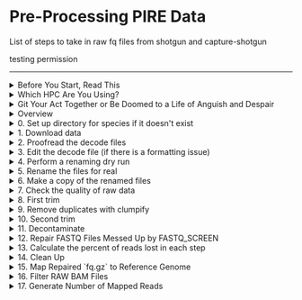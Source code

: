 # Pre-Processing PIRE Data

List of steps to take in raw fq files from shotgun and capture-shotgun

testing permission

---


<details><summary>Before You Start, Read This</summary>
<p>

## Before You Start, Read This

The purpose of this repo is to provide the steps for processing raw fq files for both [Shotgun Sequencing Libraries - SSL data](https://github.com/philippinespire/pire_ssl_data_processing) for probe development and the [Capture Shotgun Sequencing Libraries- CSSL data](https://github.com/philippinespire/pire_cssl_data_processing).

Scripts with `ssl` in the name are designed for shotgun data, including `lcwgs`. Scripts with `cssl` in the name are designed for capture-shotgun data. Scripts with no suffix in the name can be used for both types of data. Both the the `pire_ssl_data_processing` and `pire_cssl_data_processing` and `pire_lcwgs_data_processing` repos assume that the `pire_fq_gz_processing` repo is in the same directory as they are.  

---

</p>
</details>


<details><summary>Which HPC Are You Using?</summary>
<p>

## Use Turing

We encourage everybody to use `wahab.hpc.odu.edu` or `turing.hpc.odu.edu`, preferably wahab.  You can start by logging onto wahab

	```bash
	ssh YourUserName@wahab.hpc.odu.edu
	```

There are shared repos on wahab and turing in `/home/e1garcia/shotgun_PIRE` that you are encouraged to use.

	```bash
	cd /home/e1garcia/shotgun_PIRE
	```

If, however, you know that you deliberately don't want to use the shared repos on wahab and turing in `/home/e1garcia/shotgun_PIRE`, then here is how you would get started on another hpc and realize that you will have to modify all of the paths given in these `README.md` and tutorials.

**ONLY DO THE FOLLOWING STEPS 0 AND 1 IF YOU ARE NOT USING WAHAB OR TURING**

0. Create a directory for your PIRE repos to live in, and cd into it

	```bash
	mkdir <pathToPireDir>
	cd <pathToPireDir>
	```

1. Clone the repos into your PIRE working dir 

	```sh
	#cd to your working dir then
	git clone https://github.com/philippinespire/pire_fq_gz_processing.git

	# then choose which repo you are using
	git clone https://github.com/philippinespire/pire_ssl_data_processing.git
	git clone https://github.com/philippinespire/pire_cssl_data_processing.git
	git clone https://github.com/philippinespire/pire_lcwgs_data_processing.git
	```

---

</p>
</details>

<details><summary>Git Your Act Together or Be Doomed to a Life of Anguish and Despair</summary>
<p>

## Git etiquette 

You must constantly be pulling and pushing changes to github with `git` or else you're going to mess up the repo.

1. Goto your PIRE working dir (`/home/e1garcia/shotgun_PIRE` on wahab) and use the `pire_fq_gz_processing` repo along with either `pire_ssl_data_processing` or `pire_cssl_data_processing` or `pire_lcwgs_data_processing`, and immediately start by pulling changes from github in the repos you are using **EACH TIME YOU LOG IN**

	```bash
	# on wahab replace <yourPireDirPath> with /home/e1garcia/shotgun_PIRE
	cd <yourPireDirPath>/pire_fq_gz_processing
	git pull

	# replace <ssl or cssl or lcwgs> with either ssl or cssl or lcwgs, no spaces
	cd <yourPireDirPath>/pire_<ssl or cssl or lcwgs>_data_processing
	git pull
	```

2. When your session is done, i.e. you are about to log off, push your changes to github **EACH TIME YOU LOG OUT**

	```bash
	cd <yourPireDirPath>/pire_<ssl or cssl or lcwgs>_data_processing
	git pull

	# if there are no errors, then proceed, otherwise get help
	git add --all

	# if there are no errors, then proceed, otherwise get help
	git commit -m "insert message here"

	# if there are no errors, then proceed, otherwise get help
	git push
	```

3. As you work through this tutorial it is assumed that you will be running scripts from either `pire_ssl_data_processing` or `pire_cssl_data_processing` or `pire_lcwgs_data_processing` and you will need to add the path to the `pire_fq_gz_processing` directory before the script's name in the code blocks below.

	```sh
	#add this path when running scripts on wahab
	#<yourPireDirPath>/pire_fq_gz_processing/<script's name> <script arguments>

	#Example:
	sbatch /home/e1garcia/shotgun_PIRE/pire_fq_gz_processing/Multi_FASTQC.sh <script arguments>
	```

---

</p>
</details>


<details><summary>Overview</summary>
<p>

## Overview

***Download data, rename files, trim, deduplicate, decontaminate, and repair the raw `fq.gz` files***
*(plan for a few hours for each step except for decontamination, which can take 1-2 days)*

Scripts to run
  * [gridDownloader.sh](https://github.com/philippinespire/pire_fq_gz_processing/blob/main/gridDownloader.sh)
  * [renameFQGZ.bash](https://github.com/philippinespire/pire_fq_gz_processing/blob/main/renameFQGZ.bash)
  * [Multi_FASTQC.sh](https://github.com/philippinespire/pire_fq_gz_processing/blob/main/Multi_FASTQC.sh)
  * [runFASTP_1st_trim.sbatch](https://github.com/philippinespire/pire_fq_gz_processing/blob/main/runFASTP_1st_trim.sbatch)
  * [runCLUMPIFY_r1r2_array.bash](https://github.com/philippinespire/pire_fq_gz_processing/blob/main/runCLUMPIFY_r1r2_array.bash)
  * [runFASTP_2_ssl.sbatch](https://github.com/philippinespire/pire_fq_gz_processing/blob/main/runFASTP_2_ssl.sbatch) | [runFASTP_2_cssl.sbatch](https://github.com/philippinespire/pire_fq_gz_processing/blob/main/runFASTP_2_cssl.sbatch)
  * [runFQSCRN_6.bash](https://github.com/philippinespire/pire_fq_gz_processing/blob/main/runFQSCRN_6.bash)
  * [runREPAIR.sbatch](https://github.com/philippinespire/pire_fq_gz_processing/blob/main/runREPAIR.sbatch)
  
    * open scripts for usage instructions
    * review the outputs from `fastp`, `fastq_screen`, and `repair` with `MultiQC` output

---

</p>
</details>


<details><summary>0. Set up directory for species if it doesn't exist</summary>
<p>

## 0. Set up directory

All types of data will share the following directories associated with data qc

```bash
# if it does not exist, make the directory for your species 
# you must replace the <> with the real val
mkdir <yourPireDirPath>/pire_<ssl or cssl or lcwgs>_data_processing/<genus_species>
cd <yourPireDirPath>/pire_<ssl or cssl or lcwgs>_data_processing/<genus_species>
mkdir fq_raw fq_fp1 fq_fp1_clmp fq_fp1_clmp_fp2 fq_fp1_clmp_fp2_fqscrn fq_fp1_clmp_fp2_fqscrn_rprd
```

---

</p>
</details>


<details><summary>1. Download data</summary>
<p>

## **1. Download your data from the TAMUCC grid**

**Locate the link to the files**. This is provided by Sharon at the species slack channel once the data is ready to be downloaded.  Make sure it works: click on it and your web browser should open listing your data files.
e.g. [https://gridftp.tamucc.edu/genomics/20221011_PIRE-Gmi-capture](https://gridftp.tamucc.edu/genomics/20221011_PIRE-Gmi-capture).


```bash
# Navigate to dir to download files into, e.g.
cd <yourPireDirPath>/pire_<ssl-or-cssl-or-lcwgs>_data_processing/<genus_species>/fq_raw

# sbatch gridDownloader.sh <outdir> <link-to-files>
# outdir becomes "." since you have already navigated there
sbatch <yourPireDirPath>/pire_fq_gz_processing/gridDownloader.sh . https://gridftp.tamucc.edu/genomics/20221011_PIRE-<your_species>-capture/
```

If your download fails, go back to the web browser and check that you can see a file named "tamucc_files.txt" along with the decode and fq files. 

`*1.fq.gz` files contain the forward reads and `*2.fq.gz` files contain the reverse reads for an individual.

---

</p>
</details>


<details><summary>2. Proofread the decode files</summary>
<p>

## **2. Proofread the decode file(s) (<1 minute run time)**

The decode file converts the file name that we had to use for NovoGene to the PIRE file name convention.

The decode file should be formatted as follows: tab separated, where the first column is the NovoGene prefix names (the prefixes of the downloaded fq.gz files, `Sequence_Name`), the second column is the PIRE name prefixes (the prefixes to apply to the files, `Extraction_ID`), the first row contains the column headers, and the rest of the columns contain the NovoGene and PIRE file prefixes.

```bash
Sequence_Name	Extraction_ID
SgA0103511C	Sgr-AMvi_035-Ex1-cssl
SgA0104307D	Sgr-AMvi_043-Ex1-cssl
SgA0104610D	Sgr-AMvi_046-Ex1-cssl
SgA0105406E	Sgr-AMvi_054-Ex1-cssl
```

Make sure you check that the following PIRE prefix naming format is followed, where there is only 1 `_` character:

`PopSampleID_LibraryID` where:

  * `PopSampleID` = `3LetterSpeciesCode-CorA3LetterSiteCode`
  * `LibraryID` = `IndiviudalID-Extraction-PlateAddress-LibType`  or just `IndividualID` if there is only 1 library for the individual 

__Do NOT use `_` in the LibraryID. *The only `_` should be separating `PopSampleID` and `LibraryID`.__

Examples of compatible names:

  * `Sne-CTaw_051-Ex1-3F-cssl-L4` = *Sphaeramia nematoptera* (Sne), contemporary (C) from Tawi-Tawi (Taw), indv 051, extraction 1, loc 3F on plate, capture lib, loc L4 (lane 4)

Here are some other QC checks on the downloaded data and the decode files:

```bash
salloc
bash

# Navigate to dir with downloaded files, e.g.
cd <yourPireDirPath>/pire_<ssl-or-cssl-or-lcwgs>_data_processing/<genus_species>/fq_raw

#check that you got back sequencing data for all individuals in decode file
#XX files (2 additional files for README.md & decode.tsv = XX/2 = XX individuals (R&F)
ls *1.fq.gz | wc -l 
ls *2.fq.gz | wc -l 

#XX lines (1 additional line for header = XX individuals), checks out
wc -l <NAMEOFDECODEFILE>.tsv 

```

---

</p>
</details>


<details><summary>3. Edit the decode file (if there is a formatting issue)</summary>
<p>

## **3. Edit the decode file**

If there is an issue with the formatting of the decode file, rename the original file, and create a new file to edit.

```bash
mv SequenceNameDecode.tsv SequenceNameDecode_original_deprecated.tsv
cp SequenceNameDecode_original_depricated.tsv SequenceNameDecode_fixed.tsv
```

Then edit the `SequenceNameDecode.tsv` file to conform to the file formatting rules outlined in step 2, above.

---

</p>
</details>


<details><summary>4. Perform a renaming dry run</summary>
<p>

## **4. Perform a renaming dry run**

Then, use the decode file with [`renameFQGZ.bash`](https://github.com/philippinespire/pire_fq_gz_processing/blob/main/renameFQGZ.bash) to rename your raw `fq.gz` files. If you make a mistake here, it could be catastrophic for downstream analyses. This is why we ***STRONGLY recommend*** you use this pre-written bash script to automate the renaming process. [`renameFQGZ.bash`](https://github.com/philippinespire/pire_fq_gz_processing/blob/main/renameFQGZ.bash) allows you to view what the files will be named before renaming them and also stores the original and new file names in files that could be used to restore the original file names.

Run `renameFQGZ.bash` to view the original and new file names and create `tsv` files to store the original and new file naming conventions.

```bash
# Navigate to dir with downloaded files, e.g.
cd <yourPireDirPath>/pire_<ssl-or-cssl-or-lcwgs>_data_processing/<genus_species>/fq_raw

bash <yourPireDirPath>/pire_fq_gz_processing/renameFQGZ.bash <NAMEOFDECODEFILE>.tsv 
```

**NOTE:** Depending on how you have your `.wahab_tcshrc` (or `.turing_tcshrc` if on Turing) set-up, you may get the following error when you try to execute this script: *Cwd.c: loadable library and perl binaries are mismatched (got handshake key 0xcd00080, needed 0xde00080)*. To fix this:

  1. Open up `.wahab_tcshrc` (it will be in your home (`~`) directory) and add `unsetenv PERL5LIB` at the end of the chunk of code under the `if (! $?MODULES_LOADED) then` line. One of the modules we are loading for the scripts loads a "bad" perl library that is causing the error message downstream.
  2. Save your changes.
  3. Close out of your Terminal connection and restart it. You should be able to run `renameFQGZ.bash` now without any issues.

---

</p>
</details>


<details><summary>5. Rename the files for real</summary>
<p>

## **5. Rename the files for real (<1 minute run time) **

After you are satisfied that the orginal and new file names are correct, then you can change the names. To check and make sure that the names match up, you are mostly looking at the individual and population numbers in the new and old names, and that the `-` and `_` in the new names are correct (e.g. no underscores where there should be a dash, etc.). If you have to make changes, you can open up the `NAMEOFDECODEFILE.tsv` to do so, **but be very careful!!**

Example of how the file names line up:

  * `Sne-CTaw_051` = `SnC01051` at the beginning of the original file name
    * Sn = Sne, C = C, 01 = population/location 1 if there are more than 1 populations/locations in the dataset (here Taw location), 051 = 051
    
When you are ready to change names, execute the line of code below. This script will ask you twice whether you want to proceed with renaming.

```bash
cd <yourPireDirPath>/pire_<ssl-or-cssl-or-lcwgs>_data_processing/<genus_species>/fq_raw

bash <yourPireDirPath>/pire_fq_gz_processing/renameFQGZ.bash <NAMEOFDECODEFILE>.tsv rename

#you will need to say y 2X
```


---

</p>
</details>


<details><summary>6. Make a copy of the renamed files</summary>
<p>

## **6. Make a copy of the renamed files (several hours run time, but you can move onto next step while this is running)**

If you haven't done so, create a copy of your raw files unmodified in the longterm Carpenter RC dir
`/RC/group/rc_carpenterlab_ngs/shotgun_PIRE/pire_<ssl-or-cssl-or-lcwgs>_data_processing/<species_name>/fq_raw`.  
*(can take several hours)*

```bash
mkdir /RC/group/rc_carpenterlab_ngs/shotgun_PIRE/pire_<ssl|cssl|lcwgs>_data_processing/<species_name>/fq_raw

cd <yourPireDirPath>/pire_<ssl-or-cssl-or-lcwgs>_data_processing/<genus_species>/fq_raw

cp ./* /RC/group/rc_carpenterlab_ngs/shotgun_PIRE/pire_<ssl|cssl|lcwgs>_data_processing/<species_name>/fq_raw
```

---

</p>
</details>


<details><summary>7. Check the quality of raw data</summary>
<p>

## **7. Check the quality of your data. Run `fastqc` (1-2 hours run time)**

FastQC and then MultiQC can be run using the [Multi_FASTQC.sh](Multi_FASTQC.sh) script in this repo.

Execute `Multi_FASTQC.sh` while providing, in quotations and in this order, (1) the FULL path to these files and (2) a suffix that will identify the files to be processed.

`Multi_FASTQC.sh` should be run from the directory that holds the raw, renamed `fq.gz` files. This will be `fq_raw`. If not, rename it to fq_raw

```bash
cd <yourPireDirPath>/pire_<ssl-or-cssl-or-lcwgs>_data_processing/<genus_species>

#sbatch Multi_FASTQC.sh "<indir>" "<mqc report name>" "<file extension to qc>"
#do not use trailing / in paths. Example:
sbatch /home/e1garcia/shotgun_PIRE/pire_fq_gz_processing/Multi_FASTQC.sh "fq_raw" "fqc_raw_report"  "fq.gz"  
```

If you get a message about not finding `crun` then load the following containers in your current session and run `Multi_FASTQC.sh` again.

```bash
enable_lmod
module load parallel
module load container_env multiqc
module load container_env fastqc

cd <yourPireDirPath>/pire_<ssl-or-cssl-or-lcwgs>_data_processing/<genus_species>

sbatch /home/e1garcia/shotgun_PIRE/pire_fq_gz_processing/Multi_FASTQC.sh "fq_raw" "fqc_raw_report"  "fq.gz"
```

Review the `MultiQC` output (`fq_raw/fastqc_report.html`). You can push your changes to github, then copy and paste the url to the raw html on github into this site: https://htmlpreview.github.io/ .  Note that because our repo is private, there is a token attached to the link that goes stale pretty quickly. 

Make notes in your <yourPireDirPath>/pire_<ssl-or-cssl-or-lcwgs>_data_processing/<genus_species>/README.md file as follows:

	Potential issues:  
	  * % duplication - 
		* Alb: XX%, Contemp: XX%
	  * GC content - 
		* Alb: XX%, Contemp: XX%
	  * number of reads - 
		* Alb: XX mil, Contemp: XX mil


### If you run `Multi_FASTQC.sh` multiple times...

you may generate multiple directories of metadata. However, we have now set `Multiqc_FASTQC.sh` to overwrite existing multiqc reports with the same name.  Please either delete the erroneous dirs or add `_deprecated` to the dir that's created.  Any metadata file with `deprecated` in its path will be ignored by the scripts in the [`process_sequencing_metadata` repo](https://github.com/philippinespire/process_sequencing_metadata), which aggregates sequencing metadata across species.

---

</p>
</details>


<details><summary>8. First trim</summary>
<p>

## **8. First trim. 

Execute [`runFASTP_1st_trim.sbatch`](https://github.com/philippinespire/pire_fq_gz_processing/blob/main/runFASTP_1st_trim.sbatch) (0.5-3 hours run time)**

```sh
cd <yourPireDirPath>/pire_<ssl-or-cssl-or-lcwgs>_data_processing/<genus_species>

#sbatch runFASTP_1st_trim.sbatch <indir> <outdir>
#do not use trailing / in paths
# note, if your dir is set up correctly, this relative path will work
sbatch ../../pire_fq_gz_processing/runFASTP_1st_trim.sbatch fq_raw fq_fp1 
```

Review the `FastQC` output (`fq_fp1/1st_fastp_report.html`) and update your `README.md`:

Potential issues:  
  * % duplication - 
    * Alb: XX%, Contemp: XX%
  * GC content -
    * Alb: XX%, Contemp: XX%
  * passing filter - 
    * Alb: XX%, Contemp: XX%
  * % adapter - 
    * Alb: XX%, Contemp: XX%
  * number of reads - 
    * Alb: XX mil, Contemp: XX mil

---

</p>
</details>

<details><summary>9. Remove duplicates with clumpify</summary>
<p>

---

<details><summary>9a. Remove duplicates</summary>
<p>

## **9a. Remove duplicates.**

Execute [`runCLUMPIFY_r1r2_array.bash`](https://github.com/philippinespire/pire_fq_gz_processing/blob/main/runCLUMPIFY_r1r2_array.bash) (0.5-3 hours run time)**

`runCLUMPIFY_r1r2_array.bash` is a bash script that executes several sbatch jobs to de-duplicate and clumpify your `fq.gz` files. It does two things:

1. Removes duplicate reads.
2. Re-orders each `fq.gz` file so that similar sequences (reads) appear closer together. This helps with file compression and speeds up downstream steps.

You will need to specify the number of nodes you wish to allocate your jobs to. The max # of nodes to use at once should not exceed the number of pairs of r1-r2 files to be processed. (Ex: If you have 3 pairs of r1-r2 files, you should only use 3 nodes at most.) If you have many sets of files (likely to occur if you are processing capture data), you might also limit the nodes to the current number of idle nodes to avoid waiting on the queue (run `sinfo` to find out # of nodes idle in the main partition).

```bash
cd <yourPireDirPath>/pire_<ssl-or-cssl-or-lcwgs>_data_processing/<genus_species>

#runCLUMPIFY_r1r2_array.bash <indir; fast1 files> <outdir> <tempdir> <max # of nodes to use at once>
#do not use trailing / in paths
bash ../../pire_fq_gz_processing/runCLUMPIFY_r1r2_array.bash fq_fp1 fq_fp1_clmp /scratch/<YOURUSERNAME> 20
```

---

</p>
</details>


<details><summary>9b. Check duplicate removal success </summary>
<p>

## **9b. Check duplicate removal success**

After completion, run [`checkClumpify_EG.R`](https://github.com/philippinespire/pire_fq_gz_processing/blob/main/checkClumpify_EG.R) to see if any files failed.

```bash
cd <yourPireDirPath>/pire_<ssl-or-cssl-or-lcwgs>_data_processing/<genus_species>

salloc #because R is interactive and takes a decent amount of memory, we want to grab an interactive node to run this
enable_lmod
module load container_env mapdamage2

crun R < checkClumpify_EG.R --no-save
exit #to relinquish the interactive node

#if the previous line returns an error that tidyverse is missing then do the following
crun R

#you are now in the R environment (there should be a > rather than $), install tidyverse
install.packages("tidyverse") #when prompted, type "yes"

#when the install is complete, exit R with the following keystroke combo: ctrl-d (typing q() also works)
#type "n" when asked about saving the environment

#you are now in the shell environment and you should be able to run the checkClumpify script
crun R < checkClumpify_EG.R --no-save
```

If all files were successful, `checkClumpify_EG.R` will return "Clumpify Successfully worked on all samples". 

If some failed, the script will also let you know. Try raising "-c 20" to "-c 40" in the `runCLUMPIFY_r1r2_array.bash` and run Clumplify again.

Also look for this error *"OpenJDK 64-Bit Server VM warning:
INFO: os::commit_memory(0x00007fc08c000000, 204010946560, 0) failed; error='Not enough space' (errno=12)"*

If the array set up doesn't work, try running Clumpify on a Turing himem (high memory) node.

---

</p>
</details>


<details><summary>9c. Generate metadata on deduplicated FASTQ files </summary>
<p>

## **9c. Generate metadata on deduplicated FASTQ files**

Once `CLUMPIFY` has finished running and there are no issues, run [`runMULTIQC.sbatch`](https://github.com/philippinespire/pire_fq_gz_processing/blob/main/runMULTIQC.sbatch) to get the MultiQC output.

```bash
cd <yourPireDirPath>/pire_<ssl-or-cssl-or-lcwgs>_data_processing/<genus_species>

#sbatch Multi_FASTQC.sh "<indir>" "<mqc report name>" "<file extension to qc>"
#do not use trailing / in paths. Example:
sbatch /home/e1garcia/shotgun_PIRE/pire_fq_gz_processing/Multi_FASTQC.sh "fq_fp1_clmp" "fqc_clmp_report"  "fq.gz"
```



---

</p>
</details>

---

</p>
</details>

<details><summary>10. Second trim</summary>
<p>

## **10. Second trim. Execute `runFASTP_2.sbatch` (0.5-3 hours run time)**

If you are going to assemble a genome with this data, use [runFASTP_2_ssl.sbatch](https://github.com/philippinespire/pire_fq_gz_processing/blob/main/runFASTP_2_ssl.sbatch). Otherwise, use [runFASTP_2_cssl.sbatch](https://github.com/philippinespire/pire_fq_gz_processing/blob/main/runFASTP_2_cssl.sbatch).  Modify the script name in the code blocks below as necessary. 

```sh
cd <yourPireDirPath>/pire_<ssl-or-cssl-or-lcwgs>_data_processing/<genus_species>

#sbatch runFASTP_2.sbatch <indir; clumpified files> <outdir>
#do not use trailing / in paths
sbatch ../../pire_fq_gz_processing/runFASTP_2.sbatch fq_fp1_clmp fq_fp1_clmp_fp2

#for SSL: runFASTP_2_ssl.sbatch
#for CSSL: runFASTP_2_cssl.sbatch
```

Review the results with the `FastQC` output (`fq_fp1_clmp_fp2/2nd_fastp_report.html`) and update your `README.md`.

Potential issues:  
  * % duplication - 
    * Alb: XX%, Contemp: XX%
  * GC content - 
    *  Alb: XX%, Contemp: XX%
  * passing filter - 
    * Alb: XX%, Contemp: XX%
  * % adapter - 
    * Alb: XX%, Contemp: XX%
  * number of reads - 
    * Alb: XX mil, Contemp: XX mil


---

</p>
</details>


<details><summary>11. Decontaminate</summary>
<p>

## **11. Decontaminate files.**

Execute [`runFQSCRN_6.bash`](https://github.com/philippinespire/pire_fq_gz_processing/blob/main/runFQSCRN_6.bash) (several hours run time)**

`FastQ Screen` works to identify and remove contamination by mapping the reads in our `fq.gz` files to a set of bacterial, protist, virus, fungi, human, etc. genome assemblies that we previously downloaded. If any of the reads in any of the `fq.gz` files map (or "hit") to one or more of these assemblies they are removed from the `fq.gz` file. 

Like with Clumpify, `runFQSCRN_6.bash` is a bash script that executes several sbatch jobs. You will need to specify the number of nodes you wish to allocate your jobs to. Try running 1 node per `fq.gz` file if possible. (Ex: If you have 3 pairs of r1-r2 files, you should only use 6 nodes maximum (1 per file)). If you have many `fq.gz` files (likely to occur if you are processing capture data), you might also limit the nodes to the current number of idle nodes to avoid waiting on the queue (run `sinfo` to find out # of nodes idle in the main partition).
  * ***NOTE: You are executing the bash not the sbatch script.***
  * ***This can take up to several days depending on the size of your dataset. Plan accordingly!***

```sh
cd <yourPireDirPath>/pire_<ssl-or-cssl-or-lcwgs>_data_processing/<genus_species>

#runFQSCRN_6.bash <indir; fp2 files> <outdir> <number of nodes running simultaneously>
#do not use trailing / in paths
bash ../../pire_fq_gz_processing/runFQSCRN_6.bash fq_fp1_clmp_fp2 fq_fp1_clmp_fp2_fqscrn 20
```

Once done, confirm that all files were successfully completed.

```sh
cd <yourPireDirPath>/pire_<ssl-or-cssl-or-lcwgs>_data_processing/<genus_species>

#FastQ Screen generates 5 files (*tagged.fastq.gz, *tagged_filter.fastq.gz, *screen.txt, *screen.png, *screen.html) for each input fq.gz file
#check that all 5 files were created for each file: 
ls fq_fp1_clmp_fp2_fqscrn/*tagged.fastq.gz | wc -l
ls fq_fp1_clmp_fp2_fqscrn/*tagged_filter.fastq.gz | wc -l 
ls fq_fp1_clmp_fp2_fqscrn/*screen.txt | wc -l
ls fq_fp1_clmp_fp2_fqscrn/*screen.png | wc -l
ls fq_fp1_clmp_fp2_fqscrn/*screen.html | wc -l

#for each, you should have the same number as the number of input files (number of fq.gz files)

#you should also check for errors in the *out files:
#this will return any out files that had a problem

#do all out files at once
grep 'error' slurm-fqscrn.*out
grep 'No reads in' slurm-fqscrn.*out

#or check individuals files <replace JOBID with your actual job ID>
grep 'error' slurm-fqscrn.JOBID*out
grep 'No reads in' slurm-fqscrn.JOBID*out
```

If you see missing indiviudals or categories in the FastQC output, there was likely a RAM error. The "error" search term may not catch it.

Run the files that failed again.

```sh
cd <yourPireDirPath>/pire_<ssl-or-cssl-or-lcwgs>_data_processing/<genus_species>

#runFQSCRN_6.bash <indir; fp2 files> <outdir> <number of nodes to run simultaneously> <fq file pattern to process>
#do not use trailing / in paths. Example:
bash ../../pire_fq_gz_processing/runFQSCRN_6.bash fq_fp1_clmp_fp2 fq_fp1_clmp_fp2_fqscrn 1 LlA01010*r1.fq.gz
```

Once `FastQ Screen` has finished running and there are no issues, run [`runMULTIQC.sbatch`](https://github.com/philippinespire/pire_fq_gz_processing/blob/main/runMULTIQC.sbatch) to get the MultiQC output.

```sh
cd <yourPireDirPath>/pire_<ssl-or-cssl-or-lcwgs>_data_processing/<genus_species>

#sbatch runMULTIQC.sbatch <indir; fqscreen files> <report name>
#do not use trailing / in paths
sbatch ../../pire_fq_gz_processing/runMULTIQC.sbatch fq_fp1_clmp_fp2_fqscrn fastq_screen_report
```

Review the results with the `MultiQC` output (`fq_fp1_clmp_fp2_fqscrn/fastq_screen_report.html`) and update your `README.md`.

Potential issues:

  * one hit, one genome, no ID - 
    * Alb: XX%, Contemp: XX%
  * no one hit, one genome to any potential contaminators (bacteria, virus, human, etc) - 
    * Alb: XX%, Contemp: XX%

---

</p>
</details>


<details><summary>12. Repair FASTQ Files Messed Up by FASTQ_SCREEN</summary>
<p>

## **12. Execute [`runREPAIR.sbatch`](https://github.com/philippinespire/pire_fq_gz_processing/blob/main/runREPAIR.sbatch) (<1 hour run time)**

`runREPAIR.sbatch` does not "repair" reads but instead re-pairs them. Basically, it matches up forward (r1) and reverse (r2) reads so that the `*1.fq.gz` and `*2.fq.gz` files have reads in the same order.

```sh
cd <yourPireDirPath>/pire_<ssl-or-cssl-or-lcwgs>_data_processing/<genus_species>

#runREPAIR.sbatch <indir; fqscreen files> <outdir> <threads>
sbatch ../../pire_fq_gz_processing/runREPAIR.sbatch fq_fp1_clmp_fp2_fqscrn fq_fp1_clmp_fp2_fqscrn_rprd 40
```

Once the job has finished, run [`Multi_FASTQC.sh`](https://github.com/philippinespire/pire_fq_gz_processing/blob/main/Multi_FASTQC.sh) separately.

```sh
cd <yourPireDirPath>/pire_<ssl-or-cssl-or-lcwgs>_data_processing/<genus_species>

#sbatch Multi_FASTQC.sh "<indir>" "<output report name>" "<file extension>"
#do not use trailing / in paths. Example:
sbatch /home/e1garcia/shotgun_PIRE/pire_fq_gz_processing/Multi_FASTQC.sh "./fq_fp1_clmp_fp2_fqscrn_rprd" "fqc_rprd_report" "fq.gz"
```

Review the results with the `MultiQC` output (`fq_fp1_clmp_fp2_fqscrn_rprd/fastqc_report.html`) and update your `README.md`.

Potential issues:  
  * % duplication - 
    * Alb: XX%, Contemp: XX%
  * GC content - 
    * Alb: XX%, Contemp: XX%
  * number of reads - 
    * Alb: XX mil, Contemp: XX mil

---

</p>
</details>


<details><summary>13. Calculate the percent of reads lost in each step</summary>
<p>

## **13. Calculate the percent of reads lost in each step**

`read_calculator_ssl.sh` counts the number of reads before and after each step in the pre-process of ssl (or cssl) data and creates the dir `preprocess_read_change` with the following 2 tables:

  1. `readLoss_table.tsv` which reports the step-specific percentage of reads lost and the final cumulative percentage of reads lost.
  2. `readsRemaining_table.tsv` which reports the step-specific percentage of reads that remain and the final cumulative percentage of reads that remain.
 
```sh
cd <yourPireDirPath>/pire_<ssl-or-cssl-or-lcwgs>_data_processing/<genus_species>

#read_calculator_ssl.sh "<path to species home dir>" "<Path to dir with raw files>"
#do not use trailing / in paths.

# SSL Example:
sbatch ../../pire_fq_gz_processing/read_calculator.sh "." "fq_raw"

```

Once the job has finished, inspect the two tables and revisit steps if too much data was lost.

Reads lost:

  * fastp1 dropped XX% of the reads
  * XX% of reads were duplicates and were dropped by Clumpify
  * fastp2 dropped XX% of the reads after deduplication
  
Reads remaining:

Total reads remaining: XX%


---

</p>
</details>


<details><summary>14. Clean Up</summary>
<p>

## **14. Clean Up**

Move any `.out` files into the `logs` dir (if you have not already done this as you went along):

```sh
cd <yourPireDirPath>/pire_<ssl-or-cssl-or-lcwgs>_data_processing/<genus_species>

mv *out logs/
```

Be sure to update your `README.md` file so that others know what happened in your directory. Ideally, somebody should be able to replicate what you did exactly.

***Congratulations!!** You have finished the pre-processing steps for your data analysis. Now move on to either the [SSL](https://github.com/philippinespire/pire_ssl_data_processing) or [CSSL](https://github.com/philippinespire/pire_cssl_data_processing) pipelines.*

---

</p>
</details>

<details><summary>15. Map Repaired `fq.gz` to Reference Genome</summary>
<p>

## **15. Map Repaired `fq.gz` to Reference Genome**

Follow specific instructions in CSSL or LCWGS `README.md`.  Does not apply to SSL

---

</p>
</details>


<details><summary>16. Filter RAW BAM Files</summary>
<p>

## **16. Filter BAM Files**

Follow specific instructions in CSSL or LCWGS `README.md`.  Does not apply to SSL

---

</p>
</details>


<details><summary>17. Generate Number of Mapped Reads</summary>
<p>

## **17. Generate Number of Mapped Reads**

This is for CSSL or LCWGS libraries, not SSL. 

```bash
cd <yourPireDirPath>/pire_<ssl-or-cssl-or-lcwgs>_data_processing/<genus_species>
# sbatch mappedReadStats.sbatch "-RG.bam"
sbatch ../../pire_fq_gz_processing/mappedReadStats.sbatch mkBAM mkBAM/coverageMappedReads 
```

---

</p>
</details>
